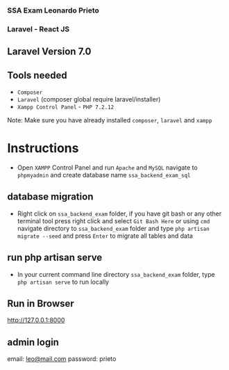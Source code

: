 ### SSA Exam Leonardo Prieto ###
### Laravel - React JS ###

## Laravel Version 7.0

## Tools needed
- `Composer`
- `Laravel` (composer global require laravel/installer)
- `Xampp Control Panel` - `PHP 7.2.12 `

Note: Make sure you have already installed  `composer`, `laravel` and `xampp`

# Instructions

-   Open `XAMPP` Control Panel and run `Apache` and `MySQL` navigate to `phpmyadmin` and create database name `ssa_backend_exam_sql`

## database migration
-   Right click on `ssa_backend_exam` folder, if you have git bash or any other terminal tool press right click and select `Git Bash Here` or using `cmd` navigate directory to `ssa_backend_exam` folder and type `php artisan migrate --seed` and press `Enter` to migrate all tables and data

## run php artisan serve
- In your current command line directory `ssa_backend_exam` folder, type `php artisan serve` to run locally

## Run in Browser
http://127.0.0.1:8000

## admin login 
email: leo@mail.com
password: prieto
 